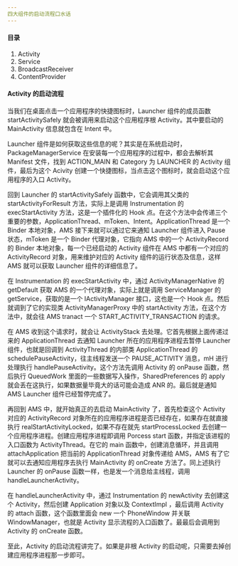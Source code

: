 ```yaml
---
四大组件的启动流程口水话
---
```


#### 目录

1. Activity
2. Service
3. BroadcastReceiver
4. ContentProvider

#### Activity 的启动流程

当我们在桌面点击一个应用程序的快捷图标时，Launcher 组件的成员函数 startActivitySafely 就会被调用来启动这个应用程序根 Activity。其中要启动的 MainActivity 信息就包含在 Intent 中。

Launcher 组件是如何获取这些信息的呢？其实是在系统启动时，PackageManagerService 在安装每一个应用程序的过程中，都会去解析其 Manifest 文件，找到 ACTION_MAIN 和 Category 为 LAUNCHER 的 Activity 组件，最后为这个 Acivity 创建一个快捷图标，当点击这个图标时，就会启动这个应用程序的入口 Activity。

回到 Launcher 的 startActivitySafely 函数中，它会调用其父类的 startActivityForResult 方法，实际上是调用 Instrumentation 的 execStartActivity 方法，这是一个插件化的 Hook 点。在这个方法中会传递三个重要的参数，ApplicationThread、mToken、Intent。ApplicationThread 是一个 Binder 本地对象，AMS 接下来就可以通过它来通知 Launcher 组件进入 Pause 状态，mToken 是一个 Binder 代理对象，它指向 AMS 中的一个 ActivityRecord 的 Binder 本地对象，每一个已经启动的 Activity 组件在 AMS 中都有一个对应的 ActivityRecord 对象，用来维护对应的 Activity 组件的运行状态及信息，这样 AMS 就可以获取 Launcher 组件的详细信息了。

在 Instrumentation 的 execStartActivity 中，通过 ActivityManagerNative 的 getDefault 获取 AMS 的一个代理对象，实际上就是调用 ServiceManager 的 getService，获取的是一个 IActivityManager 接口，这也是一个 Hook 点。然后就调到了它的实现类 ActivityManagerProxy 中的 startActivity 方法，在这个方法中，就会往 AMS tranact 一个 START_ACTIVITY_TRANSACTION 的请求。

在 AMS 收到这个请求时，就会让 ActivityStack 去处理。它首先根据上面传递过来的 ApplicationThread 去通知 Launcher 所在的应用程序进程去暂停 Launcher 组件，也就是回调到 ActivityThread 的内部类 ApplicationThread 的 schedulePauseActivity，往主线程发送一个 PAUSE_ACTIVITY 消息，mH 进行处理执行 handlePauseActivity。这个方法先调用 Activity 的 onPause 函数，然后执行 QueuedWork 里面的一些数据写入操作，SharedPreferences 的 apply 就会丢在这执行，如果数据量毕竟大的话可能会造成 ANR 的。最后就是通知 AMS Launcher 组件已经暂停完成了。

再回到 AMS 中，就开始真正的去启动 MainActivity 了，首先检查这个 Activity 对应的 ActivityRecord 对象所在的应用程序进程是否已经存在，如果存在就直接执行 realStartActivityLocked，如果不存在就先 startProcessLocked 去创建一个应用程序进程。创建应用程序进程即调用 Porcess start 函数，并指定该进程的入口函数为 ActivityThread。在它的 main 函数中，创建消息循环，并且调用 attachApplication 把当前的 ApplicationThread 对象传递给 AMS，AMS 有了它就可以去通知应用程序去执行 MainActivity 的 onCreate 方法了。同上述执行 Launcher 的 onPause 函数一样，也是发一个消息给主线程，调用 handleLauncherActivity。

在 handleLauncherActivity 中，通过 Instrumentation 的 newActivity 去创建这个 Activity，然后创建 Application 对象以及 ContextImpl ，最后调用 Activity 的 attach 函数，这个函数里面会 new 一个 PhoneWindow 并关联 WindowManager，也就是 Activity 显示流程的入口函数了。最最后会调用到 Activity 的 onCreate 函数。

至此，Activity 的启动流程讲完了。如果是非根 Activity 的启动呢，只需要去掉创建应用程序进程那一步即可。